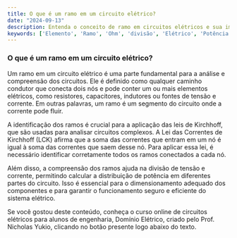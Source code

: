```yaml
---
title: O que é um ramo em um circuito elétrico?
date: "2024-09-13"
description: Entenda o conceito de ramo em circuitos elétricos e sua importância na análise de circuitos.
keywords: ['Elemento', 'Ramo', 'Ohm', 'divisão', 'Elétrico', 'Potência', 'Conceito']
---
```


### O que é um ramo em um circuito elétrico?

Um ramo em um circuito elétrico é uma parte fundamental para a análise e compreensão dos circuitos. Ele é definido como qualquer caminho condutor que conecta dois nós e pode conter um ou mais elementos elétricos, como resistores, capacitores, indutores ou fontes de tensão e corrente. Em outras palavras, um ramo é um segmento do circuito onde a corrente pode fluir.

A identificação dos ramos é crucial para a aplicação das leis de Kirchhoff, que são usadas para analisar circuitos complexos. A Lei das Correntes de Kirchhoff (LCK) afirma que a soma das correntes que entram em um nó é igual à soma das correntes que saem desse nó. Para aplicar essa lei, é necessário identificar corretamente todos os ramos conectados a cada nó.

Além disso, a compreensão dos ramos ajuda na divisão de tensão e corrente, permitindo calcular a distribuição de potência em diferentes partes do circuito. Isso é essencial para o dimensionamento adequado dos componentes e para garantir o funcionamento seguro e eficiente do sistema elétrico.

Se você gostou deste conteúdo, conheça o curso online de circuitos elétricos para alunos de engenharia, Domínio Elétrico, criado pelo Prof. Nicholas Yukio, clicando no botão presente logo abaixo do texto.
